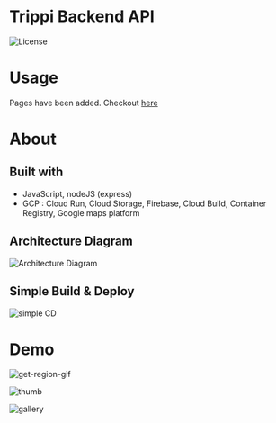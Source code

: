 # Trippi Backend API
![License](https://img.shields.io/badge/express-4.17.2-blue)


# Usage

Pages have been added. Checkout [here](https://proj-trippi.du.r.appspot.com)  

# About  

## Built with

- JavaScript, nodeJS (express)
- GCP : Cloud Run, Cloud Storage, Firebase, Cloud Build, Container Registry, Google maps platform

## Architecture Diagram

![Architecture Diagram](https://user-images.githubusercontent.com/54241139/191095426-9d7236f6-6f8b-4ab4-bb3b-e85cbf5b9947.png)

## Simple Build & Deploy  

![simple CD](https://user-images.githubusercontent.com/54241139/191095162-278c8731-a1a6-414d-9cbf-923986b4d0ff.png)



# Demo
![get-region-gif](https://user-images.githubusercontent.com/54241139/190877575-358aaba3-7251-4ecb-99cf-742ce9cdca4b.gif)

![thumb](https://user-images.githubusercontent.com/54241139/190877647-7b6ea828-72de-4058-be88-c8ec9433ed8a.PNG)

![gallery](https://user-images.githubusercontent.com/54241139/190877645-3f90b230-fc0b-4224-82a6-17a8e1268efd.png)
